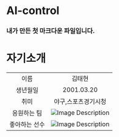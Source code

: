 # AI-control

### 내가 만든 첫 마크다운 파일입니다.

# 자기소개

|  |  |
| :--: | :--: |
| 이름 | 김태현 |
| 생년월일  | 2001.03.20 |
| 취미 | 야구,스포츠경기시청 |
| 응원하는 팀 | ![Image Description](https://search.naver.com/search.naver?sm=tab_hty.top&where=image&query=%EC%97%94%EC%94%A8+%EB%8B%A4%EC%9D%B4%EB%85%B8%EC%8A%A4&oquery=%EA%B0%95%EB%B0%B1%ED%98%B8&tqi=hzX3usprvN8ssRhxGzsssssssZh-331360#)|
| 좋아하는 선수 | ![Image Description](https://search.naver.com/search.naver?sm=tab_hty.top&where=image&query=%EA%B0%95%EB%B0%B1%ED%98%B8&oquery=%EC%97%94%EC%94%A8%EB%8B%A4%EC%9D%B4%EB%85%B8%EC%8A%A4&tqi=hzX2wsprvTVssQwLdgCssssssz4-108622#)|
